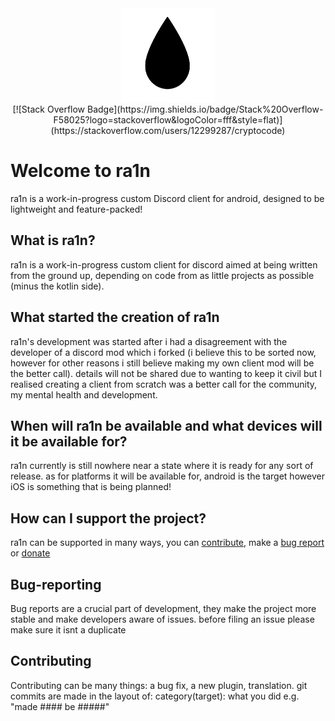 <div align="center">
	<img height="150" alt="Rain logo" src="https://raw.githubusercontent.com/ra1ncord/ra1n/refs/heads/main/ra1n-temp.png" />
</div>
<div align="center">
[![Stack Overflow Badge](https://img.shields.io/badge/Stack%20Overflow-F58025?logo=stackoverflow&logoColor=fff&style=flat)](https://stackoverflow.com/users/12299287/cryptocode)
</div>

# Welcome to **ra1n**
ra1n is a work-in-progress custom Discord client for android, designed to be lightweight and feature-packed!

## What is ra1n?
ra1n is a work-in-progress custom client for discord aimed at being written from the ground up, depending on code from as little projects as possible (minus the kotlin side). 

## What started the creation of ra1n
ra1n's development was started after i had a disagreement with the developer of a discord mod which i forked (i believe this to be sorted now, however for other reasons i still believe making my own client mod will be the better call). details will not be shared due to wanting to keep it civil but I realised creating a client from scratch was a better call for the community, my mental health and development.

## When will ra1n be available and what devices will it be available for?
ra1n currently is still nowhere near a state where it is ready for any sort of release. as for platforms it will be available for, android is the target however iOS is something that is being planned!

## How can I support the project?
ra1n can be supported in many ways, you can [contribute](#Contributing), make a [bug report](#Bug-reporting) or [donate](https://www.ko-fi.com/cocobo1)

## Bug-reporting
Bug reports are a crucial part of development, they make the project more stable and make developers aware of issues. before filing an issue please make sure it isnt a duplicate

## Contributing
Contributing can be many things: a bug fix, a new plugin, translation. git commits are made in the layout of: category(target): what you did e.g. "made #### be #####"